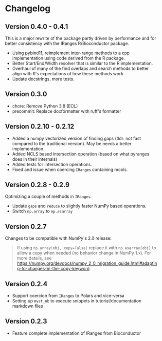 # Changelog

## Version 0.4.0 - 0.4.1

This is a major rewrite of the package partly driven by performance and for better consistency with the IRanges R/Bioconductor package.

- Using pybind11, reimplement inter-range methods to a cpp implementation using code derived from the R package.
- Better Start/End/Width resolver that is similar to the R implementation.
- Overhaul of many of the find overlaps and search methods to better align with R's expectations of how these methods work.
- Update docstrings, more tests.

## Version 0.3.0

- chore: Remove Python 3.8 (EOL)
- precommit: Replace docformatter with ruff's formatter

## Version 0.2.10 - 0.2.12

- Added a numpy vectorized version of finding gaps (tldr: not fast compared to the traditional version). May be needs a better implementation
- Added NCLS based intersection operation (based on what pyranges does in their internals)
- Added tests for intersection operations.
- Fixed and issue when coercing `IRanges` containing mcols.

## Version 0.2.8 - 0.2.9

Optimizing a couple of methods in `IRanges`:

- Update `gaps` and `reduce` to slightly faster NumPy based operations.
- Switch `np.array` to `np.asarray`

## Version 0.2.7

Changes to be compatible with NumPy's 2.0 release:

> If using `np.array(obj, copy=False)` replace it with `np.asarray(obj)` to allow a copy when needed (no behavior change in NumPy 1.x).
> For more details, see https://numpy.org/devdocs/numpy_2_0_migration_guide.html#adapting-to-changes-in-the-copy-keyword.

## Version 0.2.4

- Support coercion from `IRanges` to Polars and vice-versa
- Setting up `myst_nb` to execute snippets in tutorial/documentation markdown files

## Version 0.2.3

- Feature complete implementation of IRanges from Bioconductor
